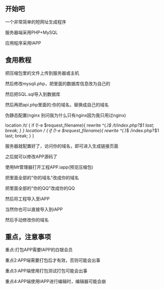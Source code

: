 开始吧
---
一个非常简单的短网址生成程序

服务器端采用PHP+MySQL

应用程序采用IAPP

食用教程
---
把压缩包里的文件上传到服务器或主机

然后修改mysqli.php，把里面的数据库信息改为自己的

然后把SQL.sql导入到数据库

然后再把api.php里面的:你的域名，替换成自己的域名

伪静态配置(nginx 别问我为什么只有nginx因为我只用过nginx)


location /t/ {
	if (!-e $request_filename){
		rewrite  ^(.*)$  /t/index.php?$1  last;   break;
	}
}
location / {
	if (!-e $request_filename){
		rewrite  ^(.*)$  /index.php?$1  last;   break;
	}
}


服务器就配置好了，访问你的域名，即可进入生成链接页面

之后就可以修改APP源码了

使用Mt管理器打开工程APP.iapp(预览压缩包)

把里面全部的"你的域名"改成你的域名

把里面全部的"你的QQ"改成你的QQ

然后将工程导入至iAPP

当然你也可以直接导入到iAPP

然后手动修改你的域名

重点，注意事项
---
重点:打包APP需要IAPP的白银会员

重点2:APP端需要打包后才有效，否则可能会出事

重点3:APP端使用打包测试打包可能会出事

重点4:APP端使用IAPP进行编辑时，编辑器可能会崩
